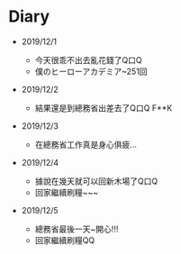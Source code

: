 # Diary

* 2019/12/1
  * 今天很乖不出去亂花錢了Q口Q
  * 僕のヒーローアカデミア~251回 

* 2019/12/2
  * 結果還是到總務省出差去了Q口Q F**K
  
* 2019/12/3
  * 在總務省工作真是身心俱疲...
  
* 2019/12/4
  * 據說在幾天就可以回新木場了Q口Q
  * 回家繼續刷糧~~~
  
* 2019/12/5
  * 總務省最後一天~開心!!!
  * 回家繼續刷糧QQ